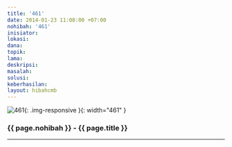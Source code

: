 ```yaml
---
title: '461'
date: 2014-01-23 11:08:00 +07:00
nohibah: '461'
inisiator:
lokasi:
dana:
topik:
lama:
deskripsi:
masalah:
solusi:
keberhasilan:
layout: hibahcmb
---
```


![461](/static/img/hibahcmb/461.png){: .img-responsive }{: width="461" }

### {{ page.nohibah }} - {{ page.title }}

---
